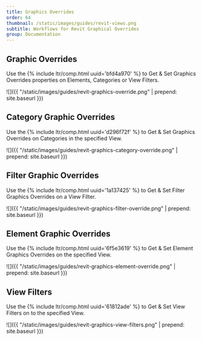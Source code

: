 ```yaml
---
title: Graphics Overrides
order: 64
thumbnail: /static/images/guides/revit-views.png
subtitle: Workflows for Revit Graphical Overrides
group: Documentation
---
```


## Graphic Overrides

Use the {% include ltr/comp.html uuid='bfd4a970' %} to Get & Set Graphics Overrides properties on Elements, Categories or View Filters.

![]({{ "/static/images/guides/revit-graphics-override.png" | prepend: site.baseurl }})

## Category Graphic Overrides

Use the {% include ltr/comp.html uuid='d296f72f' %} to Get & Set Graphics Overrides on Categories in the specified View.

![]({{ "/static/images/guides/revit-graphics-category-override.png" | prepend: site.baseurl }})

## Filter Graphic Overrides

Use the {% include ltr/comp.html uuid='1a137425' %} to Get & Set Filter Graphics Overrides on a View Filter.

![]({{ "/static/images/guides/revit-graphics-filter-override.png" | prepend: site.baseurl }})

## Element Graphic Overrides

Use the {% include ltr/comp.html uuid='6f5e3619' %} to Get & Set Element Graphics Overrides on the specified View.

![]({{ "/static/images/guides/revit-graphics-element-override.png" | prepend: site.baseurl }})

## View Filters

Use the {% include ltr/comp.html uuid='61812ade' %} to Get & Set View Filters on to the specified View.

![]({{ "/static/images/guides/revit-graphics-view-filters.png" | prepend: site.baseurl }})